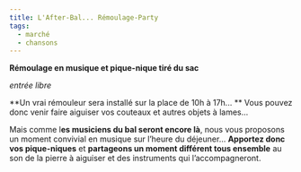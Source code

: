```yaml
---
title: L'After-Bal... Rémoulage-Party
tags: 
  - marché
  - chansons
---
```


**Rémoulage en musique et pique-nique tiré du sac**

*entrée libre*

**Un vrai rémouleur sera installé sur la place de 10h à 17h... ** Vous pouvez donc venir faire aiguiser vos couteaux et autres objets à lames...

Mais comme l**es musiciens du bal seront encore là**, nous vous proposons un moment convivial en musique sur l’heure du déjeuner... **Apportez donc vos pique-niques** et **partageons un moment différent tous ensemble** au son de la pierre à aiguiser et des instruments qui l’accompagneront.
